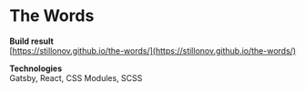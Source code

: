 # The Words

**Build result**  
[https://stillonov.github.io/the-words/](https://stillonov.github.io/the-words/)

**Technologies**  
Gatsby, React, CSS Modules, SCSS
